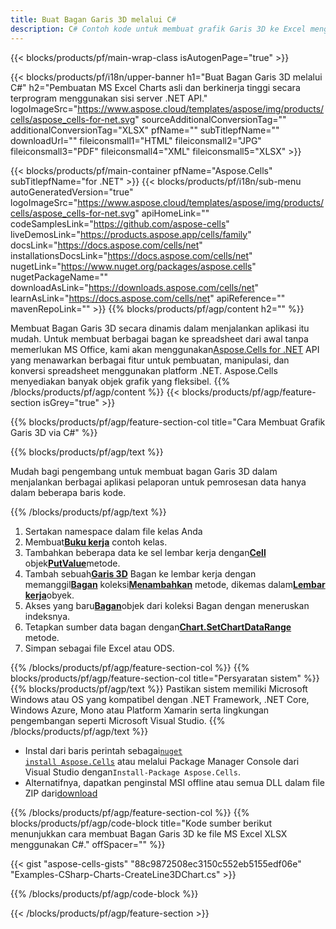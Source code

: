```yaml
---
title: Buat Bagan Garis 3D melalui C#
description: C# Contoh kode untuk membuat grafik Garis 3D ke Excel menggunakan Perpustakaan .NET. Gunakan kode ini untuk membuat bagan Garis 3D ke MS Excel dalam VB.NET, Asp.NET atau aplikasi berbasis .NET.
---
```

{{< blocks/products/pf/main-wrap-class isAutogenPage="true" >}}

{{< blocks/products/pf/i18n/upper-banner h1="Buat Bagan Garis 3D melalui C#" h2="Pembuatan MS Excel Charts asli dan berkinerja tinggi secara terprogram menggunakan sisi server .NET API." logoImageSrc="https://www.aspose.cloud/templates/aspose/img/products/cells/aspose_cells-for-net.svg" sourceAdditionalConversionTag="" additionalConversionTag="XLSX" pfName="" subTitlepfName="" downloadUrl="" fileiconsmall1="HTML" fileiconsmall2="JPG" fileiconsmall3="PDF" fileiconsmall4="XML" fileiconsmall5="XLSX" >}}

{{< blocks/products/pf/main-container pfName="Aspose.Cells" subTitlepfName="for .NET" >}}
{{< blocks/products/pf/i18n/sub-menu autoGeneratedVersion="true" logoImageSrc="https://www.aspose.cloud/templates/aspose/img/products/cells/aspose_cells-for-net.svg" apiHomeLink="" codeSamplesLink="https://github.com/aspose-cells" liveDemosLink="https://products.aspose.app/cells/family" docsLink="https://docs.aspose.com/cells/net" installationsDocsLink="https://docs.aspose.com/cells/net" nugetLink="https://www.nuget.org/packages/aspose.cells" nugetPackageName="" downloadAsLink="https://downloads.aspose.com/cells/net" learnAsLink="https://docs.aspose.com/cells/net" apiReference="" mavenRepoLink="" >}}
{{% blocks/products/pf/agp/content h2="" %}}

Membuat Bagan Garis 3D secara dinamis dalam menjalankan aplikasi itu mudah. Untuk membuat berbagai bagan ke spreadsheet dari awal tanpa memerlukan MS Office, kami akan menggunakan[Aspose.Cells for .NET](https://products.aspose.com/cells/net) API yang menawarkan berbagai fitur untuk pembuatan, manipulasi, dan konversi spreadsheet menggunakan platform .NET. Aspose.Cells menyediakan banyak objek grafik yang fleksibel.
{{% /blocks/products/pf/agp/content %}}
{{< blocks/products/pf/agp/feature-section isGrey="true" >}}

{{% blocks/products/pf/agp/feature-section-col title="Cara Membuat Grafik Garis 3D via C#" %}}

{{% blocks/products/pf/agp/text %}}

Mudah bagi pengembang untuk membuat bagan Garis 3D dalam menjalankan berbagai aplikasi pelaporan untuk pemrosesan data hanya dalam beberapa baris kode.

{{% /blocks/products/pf/agp/text %}}

1. Sertakan namespace dalam file kelas Anda
1.  Membuat[**Buku kerja**](https://reference.aspose.com/cells/net/aspose.cells/workbook) contoh kelas.
1.  Tambahkan beberapa data ke sel lembar kerja dengan[**Cell**](https://reference.aspose.com/cells/net/aspose.cells/cell) objek[**PutValue**](https://reference.aspose.com/cells/net/aspose.cells/cell/methods/putvalue/index)metode.
1.  Tambah sebuah[**Garis 3D**](https://reference.aspose.com/cells/net/aspose.cells.charts/charttype) Bagan ke lembar kerja dengan memanggil[**Bagan**](https://reference.aspose.com/cells/net/aspose.cells.charts/chartcollection) koleksi[**Menambahkan**](https://reference.aspose.com/cells/net/aspose.cells.charts/chartcollection/methods/add) metode, dikemas dalam[**Lembar kerja**](https://reference.aspose.com/cells/net/aspose.cells/worksheet)obyek.
1.  Akses yang baru[**Bagan**](https://reference.aspose.com/cells/net/aspose.cells.charts/chart)objek dari koleksi Bagan dengan meneruskan indeksnya.
1.  Tetapkan sumber data bagan dengan[**Chart.SetChartDataRange**](https://https://reference.aspose.com/cells/net/aspose.cells.charts/chart/methods/setchartdatarange) metode.
1. Simpan sebagai file Excel atau ODS.

{{% /blocks/products/pf/agp/feature-section-col %}}
{{% blocks/products/pf/agp/feature-section-col title="Persyaratan sistem" %}}
{{% blocks/products/pf/agp/text %}}
Pastikan sistem memiliki Microsoft Windows atau OS yang kompatibel dengan .NET Framework, .NET Core, Windows Azure, Mono atau Platform Xamarin serta lingkungan pengembangan seperti Microsoft Visual Studio.
{{% /blocks/products/pf/agp/text %}}
-  Instal dari baris perintah sebagai<code><a href="https://downloads.aspose.com/cells/net">nuget install Aspose.Cells</a></code> atau melalui Package Manager Console dari Visual Studio dengan<code>Install-Package Aspose.Cells</code>.
-  Alternatifnya, dapatkan penginstal MSI offline atau semua DLL dalam file ZIP dari<a href="https://downloads.aspose.com/cells/net">download</a>

{{% /blocks/products/pf/agp/feature-section-col %}}
{{% blocks/products/pf/agp/code-block title="Kode sumber berikut menunjukkan cara membuat Bagan Garis 3D ke file MS Excel XLSX menggunakan C#." offSpacer="" %}}

{{< gist "aspose-cells-gists" "88c9872508ec3150c552eb5155edf06e" "Examples-CSharp-Charts-CreateLine3DChart.cs" >}}

{{% /blocks/products/pf/agp/code-block %}}

{{< /blocks/products/pf/agp/feature-section >}}

<!-- aboutfile Starts -->

